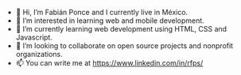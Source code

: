 - 👋 Hi, I’m Fabián Ponce and I currently live in México.
- 👀 I’m interested in learning web and mobile development.
- 🌱 I’m currently learning web development using HTML, CSS and Javascript.
- 💞️ I’m looking to collaborate on open source projects and nonprofit organizations.
- 📫 You can write me at https://www.linkedin.com/in/rfps/

<!---
rfponce/rfponce is a ✨ special ✨ repository because its `README.md` (this file) appears on your GitHub profile.
You can click the Preview link to take a look at your changes.
--->
